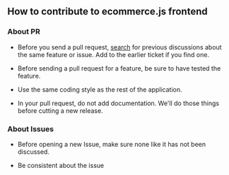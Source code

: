 ## How to contribute to ecommerce.js frontend

### About PR

* Before you send a pull request, [search](https://github.com/thebergamo/ecommercejs-frontend/issues) for previous discussions about the same feature or issue. Add to the earlier ticket if you find one.

* Before sending a pull request for a feature, be sure to have tested the feature.

* Use the same coding style as the rest of the application.

* In your pull request, do not add documentation. We'll do those things before cutting a new release.

### About Issues

* Before opening a new Issue, make sure none like it has not been discussed.

* Be consistent about the issue
